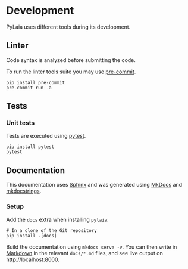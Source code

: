 # Development

PyLaia uses different tools during its development.

## Linter

Code syntax is analyzed before submitting the code.

To run the linter tools suite you may use [pre-commit](https://pre-commit.com).

```shell
pip install pre-commit
pre-commit run -a
```

## Tests

### Unit tests

Tests are executed using [pytest](https://pytest.org).

```shell
pip install pytest
pytest
```

## Documentation

This documentation uses [Sphinx](http://www.sphinx-doc.org/) and was generated using [MkDocs](https://mkdocs.org/) and [mkdocstrings](https://mkdocstrings.github.io/).

### Setup

Add the `docs` extra when installing `pylaia`:

```shell
# In a clone of the Git repository
pip install .[docs]
```

Build the documentation using `mkdocs serve -v`. You can then write in [Markdown](https://www.markdownguide.org/) in the relevant `docs/*.md` files, and see live output on http://localhost:8000.

